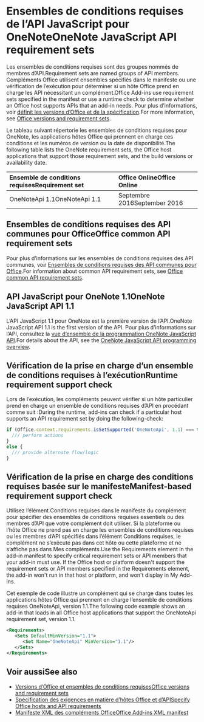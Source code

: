 # <a name="onenote-javascript-api-requirement-sets"></a><span data-ttu-id="cc549-101">Ensembles de conditions requises de l’API JavaScript pour OneNote</span><span class="sxs-lookup"><span data-stu-id="cc549-101">OneNote JavaScript API requirement sets</span></span>

<span data-ttu-id="cc549-102">Les ensembles de conditions requises sont des groupes nommés de membres d’API.</span><span class="sxs-lookup"><span data-stu-id="cc549-102">Requirement sets are named groups of API members.</span></span> <span data-ttu-id="cc549-103">Compléments Office utilisent ensembles spécifiés dans le manifeste ou une vérification de l’exécution pour déterminer si un hôte Office prend en charge les API nécessitant un complément.</span><span class="sxs-lookup"><span data-stu-id="cc549-103">Office Add-ins use requirement sets specified in the manifest or use a runtime check to determine whether an Office host supports APIs that an add-in needs.</span></span> <span data-ttu-id="cc549-104">Pour plus d’informations, voir [définit les versions d’Office et de la spécification](https://docs.microsoft.com/office/dev/add-ins/develop/office-versions-and-requirement-sets).</span><span class="sxs-lookup"><span data-stu-id="cc549-104">For more information, see [Office versions and requirement sets](https://docs.microsoft.com/office/dev/add-ins/develop/office-versions-and-requirement-sets).</span></span>

<span data-ttu-id="cc549-105">Le tableau suivant répertorie les ensembles de conditions requises pour OneNote, les applications hôtes Office qui prennent en charge ces conditions et les numéros de version ou la date de disponibilité.</span><span class="sxs-lookup"><span data-stu-id="cc549-105">The following table lists the OneNote requirement sets, the Office host applications that support those requirement sets, and the build versions or availability date.</span></span>

|  <span data-ttu-id="cc549-106">Ensemble de conditions requises</span><span class="sxs-lookup"><span data-stu-id="cc549-106">Requirement set</span></span>  |  <span data-ttu-id="cc549-107">Office Online</span><span class="sxs-lookup"><span data-stu-id="cc549-107">Office Online</span></span> | 
|:-----|:-----|
| <span data-ttu-id="cc549-108">OneNoteApi 1.1</span><span class="sxs-lookup"><span data-stu-id="cc549-108">OneNoteApi 1.1</span></span>  | <span data-ttu-id="cc549-109">Septembre 2016</span><span class="sxs-lookup"><span data-stu-id="cc549-109">September 2016</span></span> |  

## <a name="office-common-api-requirement-sets"></a><span data-ttu-id="cc549-110">Ensembles de conditions requises des API communes pour Office</span><span class="sxs-lookup"><span data-stu-id="cc549-110">Office common API requirement sets</span></span>

<span data-ttu-id="cc549-111">Pour plus d’informations sur les ensembles de conditions requises des API communes, voir [Ensembles de conditions requises des API communes pour Office](office-add-in-requirement-sets.md).</span><span class="sxs-lookup"><span data-stu-id="cc549-111">For information about common API requirement sets, see [Office common API requirement sets](office-add-in-requirement-sets.md).</span></span>

## <a name="onenote-javascript-api-11"></a><span data-ttu-id="cc549-112">API JavaScript pour OneNote 1.1</span><span class="sxs-lookup"><span data-stu-id="cc549-112">OneNote JavaScript API 1.1</span></span> 

<span data-ttu-id="cc549-113">L’API JavaScript 1.1 pour OneNote est la première version de l’API.</span><span class="sxs-lookup"><span data-stu-id="cc549-113">OneNote JavaScript API 1.1 is the first version of the API.</span></span> <span data-ttu-id="cc549-114">Pour plus d’informations sur l’API, consultez la [vue d’ensemble de la programmation OneNote JavaScript API](https://docs.microsoft.com/office/dev/add-ins/onenote/onenote-add-ins-programming-overview).</span><span class="sxs-lookup"><span data-stu-id="cc549-114">For details about the API, see the [OneNote JavaScript API programming overview](https://docs.microsoft.com/office/dev/add-ins/onenote/onenote-add-ins-programming-overview).</span></span>

## <a name="runtime-requirement-support-check"></a><span data-ttu-id="cc549-115">Vérification de la prise en charge d’un ensemble de conditions requises à l’exécution</span><span class="sxs-lookup"><span data-stu-id="cc549-115">Runtime requirement support check</span></span>

<span data-ttu-id="cc549-116">Lors de l’exécution, les compléments peuvent vérifier si un hôte particulier prend en charge un ensemble de conditions requises d’API en procédant comme suit :</span><span class="sxs-lookup"><span data-stu-id="cc549-116">During the runtime, add-ins can check if a particular host supports an API requirement set by doing the following-check:</span></span> 

```js
if (Office.context.requirements.isSetSupported('OneNoteApi', 1.1) === true) {
  /// perform actions
}
else {
  /// provide alternate flow/logic
}
```

## <a name="manifest-based-requirement-support-check"></a><span data-ttu-id="cc549-117">Vérification de la prise en charge des conditions requises basée sur le manifeste</span><span class="sxs-lookup"><span data-stu-id="cc549-117">Manifest-based requirement support check</span></span>

<span data-ttu-id="cc549-p103">Utilisez l’élément Conditions requises dans le manifeste du complément pour spécifier des ensembles de conditions requises essentiels ou des membres d’API que votre complément doit utiliser. Si la plateforme ou l’hôte Office ne prend pas en charge les ensembles de conditions requises ou les membres d’API spécifiés dans l’élément Conditions requises, le complément ne s’exécute pas dans cet hôte ou cette plateforme et ne s’affiche pas dans Mes compléments.</span><span class="sxs-lookup"><span data-stu-id="cc549-p103">Use the Requirements element in the add-in manifest to specify critical requirement sets or API members that your add-in must use. If the Office host or platform doesn't support the requirement sets or API members specified in the Requirements element, the add-in won't run in that host or platform, and won't display in My Add-ins.</span></span>

<span data-ttu-id="cc549-120">Cet exemple de code illustre un complément qui se charge dans toutes les applications hôtes Office qui prennent en charge l’ensemble de conditions requises OneNoteApi, version 1.1.</span><span class="sxs-lookup"><span data-stu-id="cc549-120">The following code example shows an add-in that loads in all Office host applications that support the OneNoteApi requirement set, version 1.1.</span></span>

```xml
<Requirements>
   <Sets DefaultMinVersion="1.1">
      <Set Name="OneNoteApi" MinVersion="1.1"/>
   </Sets>
</Requirements>
```

## <a name="see-also"></a><span data-ttu-id="cc549-121">Voir aussi</span><span class="sxs-lookup"><span data-stu-id="cc549-121">See also</span></span>

- [<span data-ttu-id="cc549-122">Versions d’Office et ensembles de conditions requises</span><span class="sxs-lookup"><span data-stu-id="cc549-122">Office versions and requirement sets</span></span>](https://docs.microsoft.com/office/dev/add-ins/develop/office-versions-and-requirement-sets)
- [<span data-ttu-id="cc549-123">Spécification des exigences en matière d’hôtes Office et d’API</span><span class="sxs-lookup"><span data-stu-id="cc549-123">Specify Office hosts and API requirements</span></span>](https://docs.microsoft.com/office/dev/add-ins/develop/specify-office-hosts-and-api-requirements)
- [<span data-ttu-id="cc549-124">Manifeste XML des compléments Office</span><span class="sxs-lookup"><span data-stu-id="cc549-124">Office Add-ins XML manifest</span></span>](https://docs.microsoft.com/office/dev/add-ins/develop/add-in-manifests)
